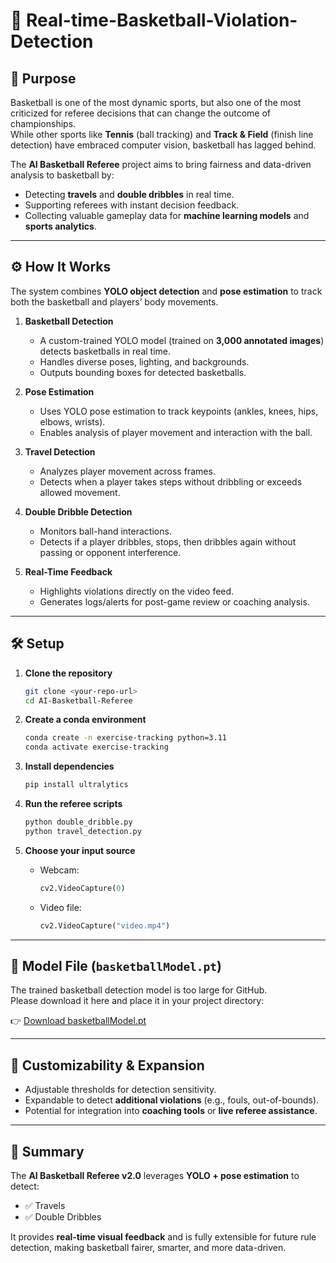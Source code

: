 # 🏀 Real-time-Basketball-Violation-Detection

## 🎯 Purpose
Basketball is one of the most dynamic sports, but also one of the most criticized for referee decisions that can change the outcome of championships.  
While other sports like **Tennis** (ball tracking) and **Track & Field** (finish line detection) have embraced computer vision, basketball has lagged behind.

The **AI Basketball Referee** project aims to bring fairness and data-driven analysis to basketball by:
- Detecting **travels** and **double dribbles** in real time.  
- Supporting referees with instant decision feedback.  
- Collecting valuable gameplay data for **machine learning models** and **sports analytics**.

---

## ⚙️ How It Works
The system combines **YOLO object detection** and **pose estimation** to track both the basketball and players’ body movements.

1. **Basketball Detection**  
   - A custom-trained YOLO model (trained on **3,000 annotated images**) detects basketballs in real time.  
   - Handles diverse poses, lighting, and backgrounds.  
   - Outputs bounding boxes for detected basketballs.

2. **Pose Estimation**  
   - Uses YOLO pose estimation to track keypoints (ankles, knees, hips, elbows, wrists).  
   - Enables analysis of player movement and interaction with the ball.

3. **Travel Detection**  
   - Analyzes player movement across frames.  
   - Detects when a player takes steps without dribbling or exceeds allowed movement.  

4. **Double Dribble Detection**  
   - Monitors ball-hand interactions.  
   - Detects if a player dribbles, stops, then dribbles again without passing or opponent interference.  

5. **Real-Time Feedback**  
   - Highlights violations directly on the video feed.  
   - Generates logs/alerts for post-game review or coaching analysis.  

---

## 🛠️ Setup

1. **Clone the repository**  
   ```bash
   git clone <your-repo-url>
   cd AI-Basketball-Referee
   ```

2. **Create a conda environment**  
   ```bash
   conda create -n exercise-tracking python=3.11
   conda activate exercise-tracking
   ```

3. **Install dependencies**  
   ```bash
   pip install ultralytics
   ```

4. **Run the referee scripts**  
   ```bash
   python double_dribble.py
   python travel_detection.py
   ```

5. **Choose your input source**  
   - Webcam:
     ```python
     cv2.VideoCapture(0)
     ```
   - Video file:
     ```python
     cv2.VideoCapture("video.mp4")
     ```

---

## 📂 Model File (`basketballModel.pt`)
The trained basketball detection model is too large for GitHub.  
Please download it here and place it in your project directory:  

👉 [Download basketballModel.pt](https://drive.google.com/file/d/1e6HLRuhh1IEmxOFaxHQMxfRqhzD92t3B/view?usp=sharing)

---

## 🔮 Customizability & Expansion
- Adjustable thresholds for detection sensitivity.  
- Expandable to detect **additional violations** (e.g., fouls, out-of-bounds).  
- Potential for integration into **coaching tools** or **live referee assistance**.  

---

## 🚀 Summary
The **AI Basketball Referee v2.0** leverages **YOLO + pose estimation** to detect:
- ✅ Travels  
- ✅ Double Dribbles  

It provides **real-time visual feedback** and is fully extensible for future rule detection, making basketball fairer, smarter, and more data-driven.
